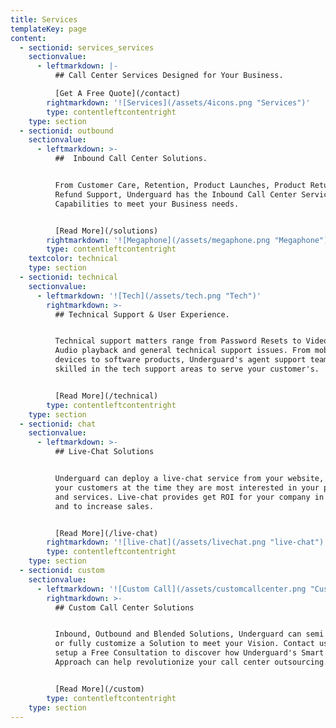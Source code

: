 ```yaml
---
title: Services
templateKey: page
content:
  - sectionid: services_services
    sectionvalue:
      - leftmarkdown: |-
          ## Call Center Services Designed for Your Business.

          [Get A Free Quote](/contact)
        rightmarkdown: '![Services](/assets/4icons.png "Services")'
        type: contentleftcontentright
    type: section
  - sectionid: outbound
    sectionvalue:
      - leftmarkdown: >-
          ##  Inbound Call Center Solutions.


          From Customer Care, Retention, Product Launches, Product Return and
          Refund Support, Underguard has the Inbound Call Center Service
          Capabilities to meet your Business needs.


          [Read More](/solutions)
        rightmarkdown: '![Megaphone](/assets/megaphone.png "Megaphone")'
        type: contentleftcontentright
    textcolor: technical
    type: section
  - sectionid: technical
    sectionvalue:
      - leftmarkdown: '![Tech](/assets/tech.png "Tech")'
        rightmarkdown: >-
          ## Technical Support & User Experience.


          Technical support matters range from Password Resets to Video and
          Audio playback and general technical support issues. From mobile phone
          devices to software products, Underguard's agent support team is
          skilled in the tech support areas to serve your customer's.


          [Read More](/technical)
        type: contentleftcontentright
    type: section
  - sectionid: chat
    sectionvalue:
      - leftmarkdown: >-
          ## Live-Chat Solutions


          Underguard can deploy a live-chat service from your website, engaging
          your customers at the time they are most interested in your products
          and services. Live-chat provides get ROI for your company in support
          and to increase sales.


          [Read More](/live-chat)
        rightmarkdown: '![live-chat](/assets/livechat.png "live-chat")'
        type: contentleftcontentright
    type: section
  - sectionid: custom
    sectionvalue:
      - leftmarkdown: '![Custom Call](/assets/customcallcenter.png "Custom Call")'
        rightmarkdown: >-
          ## Custom Call Center Solutions


          Inbound, Outbound and Blended Solutions, Underguard can semi customize
          or fully customize a Solution to meet your Vision. Contact us today to
          setup a Free Consultation to discover how Underguard's Smart Sourcing
          Approach can help revolutionize your call center outsourcing.


          [Read More](/custom)
        type: contentleftcontentright
    type: section
---
```



